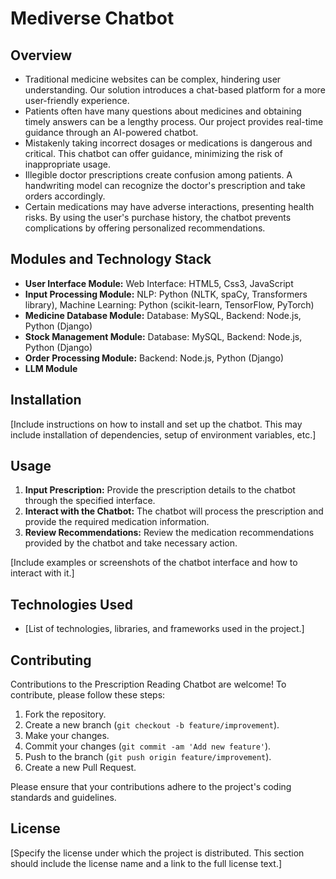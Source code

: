 # Mediverse Chatbot

## Overview

- Traditional medicine websites can be complex, hindering user understanding. Our solution introduces a chat-based platform for a more user-friendly experience.
- Patients often have many questions about medicines and obtaining timely answers can be a lengthy process. Our project provides real-time guidance through an AI-powered chatbot.
- Mistakenly taking incorrect dosages or medications is dangerous and critical. This chatbot can offer guidance, minimizing the risk of inappropriate usage.
- Illegible doctor prescriptions create confusion among patients. A handwriting model can recognize the doctor's prescription and take orders accordingly.
- Certain medications may have adverse interactions, presenting health risks. By using the user's purchase history, the chatbot prevents complications by offering personalized recommendations.


## Modules and Technology Stack

- **User Interface Module:** Web Interface: HTML5, Css3, JavaScript
- **Input Processing Module:** NLP: Python  (NLTK, spaCy, Transformers library), Machine Learning: Python (scikit-learn, TensorFlow, PyTorch)
- **Medicine Database Module:** Database: MySQL, Backend: Node.js, Python (Django)
- **Stock Management Module:** Database: MySQL, Backend: Node.js, Python (Django)
- **Order Processing Module:** Backend: Node.js, Python (Django)
- **LLM Module**
## Installation

[Include instructions on how to install and set up the chatbot. This may include installation of dependencies, setup of environment variables, etc.]

## Usage

1. **Input Prescription:** Provide the prescription details to the chatbot through the specified interface.
2. **Interact with the Chatbot:** The chatbot will process the prescription and provide the required medication information.
3. **Review Recommendations:** Review the medication recommendations provided by the chatbot and take necessary action.

[Include examples or screenshots of the chatbot interface and how to interact with it.]

## Technologies Used

- [List of technologies, libraries, and frameworks used in the project.]

## Contributing

Contributions to the Prescription Reading Chatbot are welcome! To contribute, please follow these steps:

1. Fork the repository.
2. Create a new branch (`git checkout -b feature/improvement`).
3. Make your changes.
4. Commit your changes (`git commit -am 'Add new feature'`).
5. Push to the branch (`git push origin feature/improvement`).
6. Create a new Pull Request.

Please ensure that your contributions adhere to the project's coding standards and guidelines.

## License

[Specify the license under which the project is distributed. This section should include the license name and a link to the full license text.]

